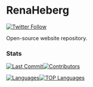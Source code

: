 # RenaHeberg
[![Twitter Follow](https://img.shields.io/twitter/follow/renaheberg)](https://twitter.com/RenaHeberg)

Open-source website repository.

### Stats
[![Last Commit](https://img.shields.io/github/last-commit/RenaHeberg/website/master?style=for-the-badge)](https://github.com/RenaHeberg/website/commits/master)[![Contributors](https://img.shields.io/github/contributors/RenaHeberg/website?style=for-the-badge)](https://github.com/RenaHeberg/rwebsitegraphs/contributors)

[![Languages](https://img.shields.io/github/languages/count/RenaHeberg/websitestyle=for-the-badge)](https://github.com/RenaHeberg/website)[![TOP Languages](https://img.shields.io/github/languages/top/RenaHeberg/rwebsite?style=for-the-badge)](https://github.com/RenaHeberg/website)
